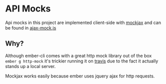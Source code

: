 # API Mocks

Api mocks in this project are implemented client-side with [mockjax](https://github.com/jakerella/jquery-mockjax) and can be found in [ajax-mock.js](../../tests/helpers/ajax-mock.js)

## Why?

Although ember-cli comes with a great http mock library out of the box `ember g http-mock` it's trickier running it on [travis](http://travis-ci.org) due to the fact it actually stands up a local server.

Mockjax works easily because ember uses jquery ajax for http requests.